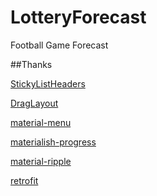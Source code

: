 # LotteryForecast
Football Game Forecast

##Thanks 

[StickyListHeaders](https://github.com/emilsjolander/StickyListHeaders) 

[DragLayout](https://github.com/BlueMor/DragLayout) 

[material-menu](https://github.com/balysv/material-menu) 

[materialish-progress](https://github.com/pnikosis/materialish-progress) 

[material-ripple](https://github.com/balysv/material-ripple) 

[retrofit](http://square.github.io/retrofit/)
